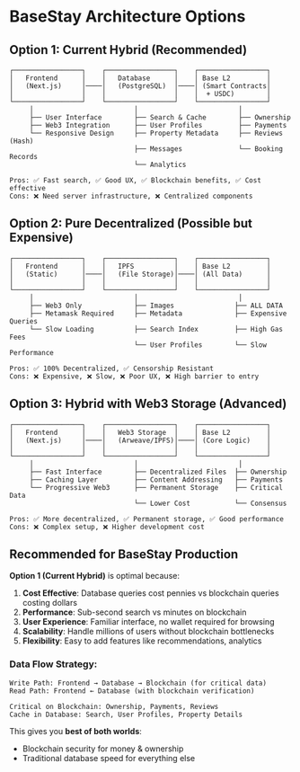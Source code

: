 # BaseStay Architecture Options

## Option 1: Current Hybrid (Recommended)
```
┌─────────────────┐    ┌─────────────────┐    ┌─────────────────┐
│   Frontend      │    │   Database      │    │ Base L2         │
│   (Next.js)     │────│   (PostgreSQL)  │────│ (Smart Contracts│
│                 │    │                 │    │  + USDC)        │
└─────────────────┘    └─────────────────┘    └─────────────────┘
     │                         │                         │
     ├── User Interface        ├── Search & Cache        ├── Ownership
     ├── Web3 Integration      ├── User Profiles         ├── Payments
     └── Responsive Design     ├── Property Metadata     ├── Reviews (Hash)
                               ├── Messages              └── Booking Records
                               └── Analytics

Pros: ✅ Fast search, ✅ Good UX, ✅ Blockchain benefits, ✅ Cost effective
Cons: ❌ Need server infrastructure, ❌ Centralized components
```

## Option 2: Pure Decentralized (Possible but Expensive)
```
┌─────────────────┐    ┌─────────────────┐    ┌─────────────────┐
│   Frontend      │    │   IPFS          │    │ Base L2         │  
│   (Static)      │────│   (File Storage)│────│ (All Data)      │
│                 │    │                 │    │                 │
└─────────────────┘    └─────────────────┘    └─────────────────┘
     │                         │                         │
     ├── Web3 Only             ├── Images               ├── ALL DATA
     ├── Metamask Required     ├── Metadata             ├── Expensive Queries
     └── Slow Loading          ├── Search Index         ├── High Gas Fees
                               └── User Profiles        └── Slow Performance

Pros: ✅ 100% Decentralized, ✅ Censorship Resistant
Cons: ❌ Expensive, ❌ Slow, ❌ Poor UX, ❌ High barrier to entry
```

## Option 3: Hybrid with Web3 Storage (Advanced)
```
┌─────────────────┐    ┌─────────────────┐    ┌─────────────────┐
│   Frontend      │    │   Web3 Storage  │    │ Base L2         │
│   (Next.js)     │────│   (Arweave/IPFS)│────│ (Core Logic)    │
│                 │    │                 │    │                 │
└─────────────────┘    └─────────────────┘    └─────────────────┘
     │                         │                         │
     ├── Fast Interface        ├── Decentralized Files  ├── Ownership
     ├── Caching Layer         ├── Content Addressing   ├── Payments  
     └── Progressive Web3      ├── Permanent Storage    ├── Critical Data
                               └── Lower Cost           └── Consensus

Pros: ✅ More decentralized, ✅ Permanent storage, ✅ Good performance
Cons: ❌ Complex setup, ❌ Higher development cost
```

## Recommended for BaseStay Production

**Option 1 (Current Hybrid)** is optimal because:

1. **Cost Effective**: Database queries cost pennies vs blockchain queries costing dollars
2. **Performance**: Sub-second search vs minutes on blockchain
3. **User Experience**: Familiar interface, no wallet required for browsing
4. **Scalability**: Handle millions of users without blockchain bottlenecks
5. **Flexibility**: Easy to add features like recommendations, analytics

### Data Flow Strategy:
```
Write Path: Frontend → Database → Blockchain (for critical data)
Read Path: Frontend ← Database (with blockchain verification)

Critical on Blockchain: Ownership, Payments, Reviews
Cache in Database: Search, User Profiles, Property Details
```

This gives you **best of both worlds**:
- Blockchain security for money & ownership
- Traditional database speed for everything else
